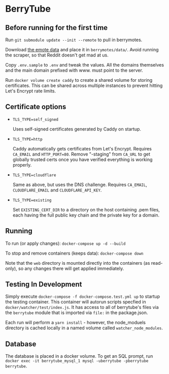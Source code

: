 # BerryTube

## Before running for the first time

Run `git submodule update --init --remote` to pull in berrymotes.

Download [the emote data](https://cdn.berrytube.tv/berrymotes/data/berrymotes_json_data.v2.json) and place it in `berrymotes/data/`. Avoid running the scraper, so that Reddit doesn't get mad at us.

Copy `.env.sample` to `.env` and tweak the values. All the domains themselves and the main domain prefixed with www. must point to the server.

Run `docker volume create caddy` to create a shared volume for storing certificates. This can be shared across multiple instances to prevent hitting Let's Encrypt rate limits.

## Certificate options

-   `TLS_TYPE=self_signed`

    Uses self-signed certificates generated by Caddy on startup.

-   `TLS_TYPE=http`

    Caddy automatically gets certificates from Let's Encrypt. Requires `CA_EMAIL` and `HTTP_PORT=80`. Remove "-staging" from `CA_URL` to get globally trusted certs once you have verified everything is working properly.

-   `TLS_TYPE=cloudflare`

    Same as above, but uses the DNS challenge. Requires `CA_EMAIL`, `CLOUDFLARE_EMAIL` and `CLOUDFLARE_API_KEY`.

-   `TLS_TYPE=existing`

    Set `EXISTING_CERT_DIR` to a directory on the host containing .pem files, each having the full public key chain and the private key for a domain.

## Running

To run (or apply changes): `docker-compose up -d --build`

To stop and remove containers (keeps data): `docker-compose down`

Note that the `web` directory is mounted directly into the containers (as read-only), so any changes there will get applied immediately.

## Testing In Development

Simply execute `docker-compose -f docker-compose.test.yml up` to startup the testing container. This container will autorun scripts specfied in `docker/watcher/test/index.js`. It has access to all of berrytube's files via the `berrytube` module that is imported via `file:` in the package.json.

Each run will perform a `yarn install` - however, the node_moduels directory is cached locally in a named volume called `watcher_node_modules`.

## Database

The database is placed in a docker volume. To get an SQL prompt, run `docker exec -it berrytube_mysql_1 mysql -uberrytube -pberrytube berrytube`.
